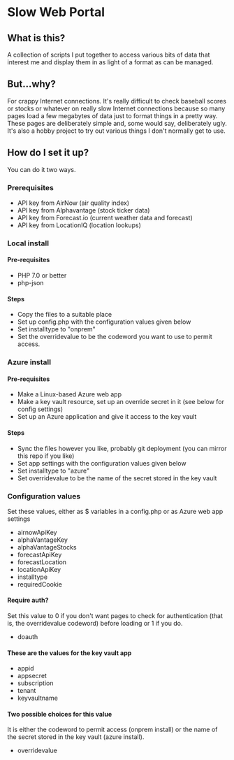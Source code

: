 # Slow Web Portal

## What is this?

A collection of scripts I put together to access various bits of data that interest me and display them in as light of a format as can be managed.

## But...why?

For crappy Internet connections.  It's really difficult to check baseball scores or stocks or whatever on really slow Internet connections because so many pages load a few megabytes of data just to format things in a pretty way.  These pages are deliberately simple and, some would say, deliberately ugly.  It's also a hobby project to try out various things I don't normally get to use.

## How do I set it up?

You can do it two ways.

### Prerequisites

* API key from AirNow (air quality index)
* API key from Alphavantage (stock ticker data)
* API key from Forecast.io (current weather data and forecast)
* API key from LocationIQ (location lookups)

### Local install

#### Pre-requisites

* PHP 7.0 or better
* php-json

#### Steps

* Copy the files to a suitable place
* Set up config.php with the configuration values given below
* Set installtype to "onprem"
* Set the overridevalue to be the codeword you want to use to permit access.

### Azure install

#### Pre-requisites

* Make a Linux-based Azure web app
* Make a key vault resource, set up an override secret in it (see below for config settings)
* Set up an Azure application and give it access to the key vault

#### Steps

* Sync the files however you like, probably git deployment (you can mirror this repo if you like)
* Set app settings with the configuration values given below
* Set installtype to "azure"
* Set overridevalue to be the name of the secret stored in the key vault

### Configuration values

Set these values, either as $ variables in a config.php or as Azure web app settings

* airnowApiKey
* alphaVantageKey
* alphaVantageStocks
* forecastApiKey
* forecastLocation
* locationApiKey
* installtype
* requiredCookie

#### Require auth?

Set this value to 0 if you don't want pages to check for authentication (that is, the overridevalue codeword) before loading or 1 if you do.

* doauth

#### These are the values for the key vault app

* appid
* appsecret
* subscription
* tenant
* keyvaultname

#### Two possible choices for this value

It is either the codeword to permit access (onprem install) or the name of the secret stored in the key vault (azure install).

* overridevalue